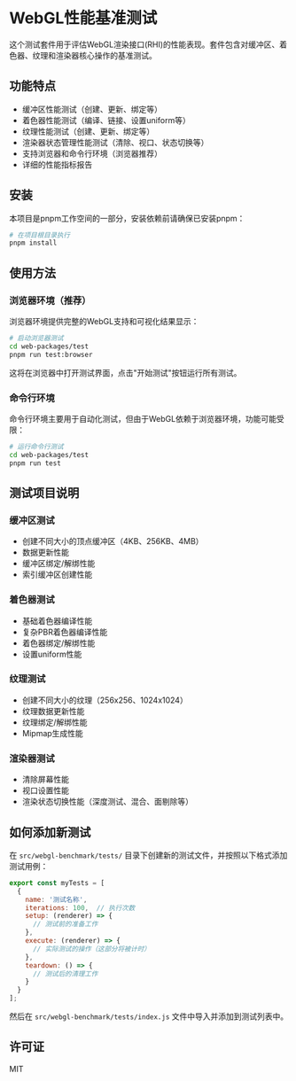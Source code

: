 # WebGL性能基准测试

这个测试套件用于评估WebGL渲染接口(RHI)的性能表现。套件包含对缓冲区、着色器、纹理和渲染器核心操作的基准测试。

## 功能特点

- 缓冲区性能测试（创建、更新、绑定等）
- 着色器性能测试（编译、链接、设置uniform等）
- 纹理性能测试（创建、更新、绑定等）
- 渲染器状态管理性能测试（清除、视口、状态切换等）
- 支持浏览器和命令行环境（浏览器推荐）
- 详细的性能指标报告

## 安装

本项目是pnpm工作空间的一部分，安装依赖前请确保已安装pnpm：

```bash
# 在项目根目录执行
pnpm install
```

## 使用方法

### 浏览器环境（推荐）

浏览器环境提供完整的WebGL支持和可视化结果显示：

```bash
# 启动浏览器测试
cd web-packages/test
pnpm run test:browser
```

这将在浏览器中打开测试界面，点击"开始测试"按钮运行所有测试。

### 命令行环境

命令行环境主要用于自动化测试，但由于WebGL依赖于浏览器环境，功能可能受限：

```bash
# 运行命令行测试
cd web-packages/test
pnpm run test
```

## 测试项目说明

### 缓冲区测试
- 创建不同大小的顶点缓冲区（4KB、256KB、4MB）
- 数据更新性能
- 缓冲区绑定/解绑性能
- 索引缓冲区创建性能

### 着色器测试
- 基础着色器编译性能
- 复杂PBR着色器编译性能
- 着色器绑定/解绑性能
- 设置uniform性能

### 纹理测试
- 创建不同大小的纹理（256x256、1024x1024）
- 纹理数据更新性能
- 纹理绑定/解绑性能
- Mipmap生成性能

### 渲染器测试
- 清除屏幕性能
- 视口设置性能
- 渲染状态切换性能（深度测试、混合、面剔除等）

## 如何添加新测试

在 `src/webgl-benchmark/tests/` 目录下创建新的测试文件，并按照以下格式添加测试用例：

```js
export const myTests = [
  {
    name: '测试名称',
    iterations: 100,  // 执行次数
    setup: (renderer) => {
      // 测试前的准备工作
    },
    execute: (renderer) => {
      // 实际测试的操作（这部分将被计时）
    },
    teardown: () => {
      // 测试后的清理工作
    }
  }
];
```

然后在 `src/webgl-benchmark/tests/index.js` 文件中导入并添加到测试列表中。

## 许可证

MIT 